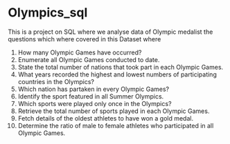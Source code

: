 # Olympics_sql
 This is a project on SQL where we analyse data of Olympic medalist the questions which where covered in this Dataset where

 1) How many Olympic Games have occurred?
 2) Enumerate all Olympic Games conducted to date.
 3) State the total number of nations that took part in each Olympic Games.
 4) What years recorded the highest and lowest numbers of participating countries in the Olympics?
 5) Which nation has partaken in every Olympic Games?
 6) Identify the sport featured in all Summer Olympics.
 7) Which sports were played only once in the Olympics?
 8) Retrieve the total number of sports played in each Olympic Games.
 9) Fetch details of the oldest athletes to have won a gold medal.
 10) Determine the ratio of male to female athletes who participated in all Olympic Games.



